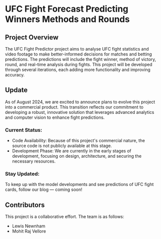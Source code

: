 # UFC Fight Forecast Predicting Winners Methods and Rounds
## Project Overview
The UFC Fight Predictor project aims to analyse UFC fight statistics and video footage to make better-informed decisions for matches and betting predictions. The predictions will include the fight winner, method of victory, round, and real-time analysis during fights. This project will be developed through several iterations, each adding more functionality and improving accuracy.

## Update
As of August 2024, we are excited to announce plans to evolve this project into a commercial product. This transition reflects our commitment to developing a robust, innovative solution that leverages advanced analytics and computer vision to enhance fight predictions.

### Current Status:
- Code Availability: Because of this project's commercial nature, the source code is not publicly available at this stage.
- Development Phase: We are currently in the early stages of development, focusing on design, architecture, and securing the necessary resources.

### Stay Updated:
To keep up with the model developments and see predictions of UFC fight cards, follow our blog — coming soon!
  
## Contributors
This project is a collaborative effort. The team is as follows:
- Lewis Newnham
- Mohit Raj Vellore
